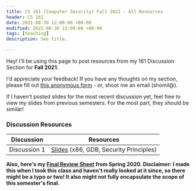 ```yaml
---
title: CS 161 (Computer Security) Fall 2021 - All Resources 
header: CS 161
date: 2021-08-30 12:00:00 +00:00
modified: 2021-08-30 12:00:00 +00:00
tags: [teaching]
description: See title.

---
```


Hey! I'll be using this page to post resources from my 161 Discussion Section for **Fall 2021.**

I'd appreciate your feedback! If you have any thoughts on my section, please fill out [this anonymous form](https://airtable.com/shr762qgTwjZPiTtE) - or, shoot me an email (shomil@).

If I haven't posted slides for the most recent discussion yet, feel free to view my slides from previous semesters. For the most part, they should be similar!

### Discussion Resources

| Discussion   | Resources                                                    |
| ------------ | ------------------------------------------------------------ |
| Discussion 1 | [Slides](https://docs.google.com/presentation/d/1Ty8dq-Pfyppna2Cy_lA86b0xTmeCSboDGfYmZsxNKmE/edit?usp=sharing) (x86, GDB, Security Principles) |

**Also, here's my [Final Review Sheet](https://shomil.me/assets/pdf/161/final.pdf) from Spring 2020. Disclaimer: I made this when I took this class and haven't really looked at it since, so there might be a typo or two! It also might not fully encapsulate the scope of this semester's final.**

